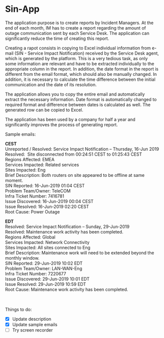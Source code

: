 # Sin-App

The application purpose is to create reports by Incident Managers. At the end of each month, IM has to create a report regarding the amount of outage communication sent by each Service Desk. The application can significantly reduce the time of creating this report.

Creating a rapot consists in copying to Excel individual information from e-mail (SIN - Service Impact Notification) received by the Service Desk agent, which is generated by the platform. This is a very tedious task, as only some information are relevant and have to be extracted individually to the appropriate column in the report. In addition, the date format in the report is different from the email format, which should also be manually changed. In addition, it is necessary to calculate the time difference between the initial communication and  the date of its resolution.

The application allows you to copy the entire email and automatically extract the necessary information. Date format is automatically changed to required format and difference between dates is calculated as well. The generated row can be copied to Excel.

The application has been used by a company for half a year and significantly improves the process of generating report.

Sample emails:

**CEST**<br/>
Unreported / Resolved: Service Impact Notification – Thursday, 16-Jun 2019<br/>
Resolved:&nbsp; Site disconnected from 00:24:51 CEST to 01:25:43 CEST<br/>
Regions Affected:  EMEA<br/>
Services Impacted:  Related services<br/>
Sites Impacted:  Eng<br/>
Brief Description:  Both routers on site appeared to be offline at same moment.<br/>
SIN Reported:  16-Jun-2019 01:04 CEST<br/>
Problem Team/Owner:  TeleCOM<br/>
Infra Ticket Number:  7416781 <br/>
Issue Discovered:  16-Jun-2019 00:04 CEST <br/>
Issue Resolved:  16-Jun-2019 02:20 CEST <br/>
Root Cause:  Power Outage<br/>

**EDT**<br/>
Resolved: Service Impact Notification – Sunday, 29-Jun-2019<br/>
Resolved: Maintenance work activity has been completed.<br/>
Regions Affected:  Global<br/>
Services Impacted:  Network Connectivity<br/>
Sites Impacted:  All sites connected to Eng<br/>
Brief Description:  Maintenance work will need to be extended beyond the monthly window.<br/>
SIN Reported:  29-Jun-2019 10:02 EDT<br/>
Problem Team/Owner:  LAN-WAN-Eng<br/>
Infra Ticket Number:  7220677 <br/>
Issue Discovered:  29-Jun-2019 10:01 EDT <br/>
Issue Resolved:  29-Jun-2019 10:59 EDT <br/>
Root Cause:  Maintenance work activity has been completed.<br/>

<br/><br/>
Things to do:

- [x] Update description
- [x] Update sample emails
- [ ] Try screen recorder
